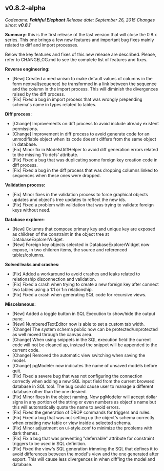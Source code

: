 v0.8.2-alpha
------
<em>Codename: <strong>Faithful Elephant</strong></em>
<em>Release date: September 26, 2015</em>
<em>Changes since: <strong>v0.8.1</strong></em><br/>

<strong>Summary:</strong> this is the first release of the last version that will close the 0.8.x series. This one brings a few new features and important bug fixes mainly related to diff and import processes.<br/>

Below the key features and fixes of this new release are described. Please, refer to CHANGELOG.md to see the complete list of features and fixes.<br/>

<strong>Reverse engineering:</strong> <br/>
* [New] Created a mechanism to make default values of columns in the form nextval(sequence) be transformed in a link between the sequence and the column in the import process. This will diminish the divergences raised by the diff process.
* [Fix] Fixed a bug in import process that was wrongly prepending schema's name in types related to tables.

<strong>Diff process:</strong> </br>
* [Change] Improvements on diff process to avoid include already existent permissions.
* [Change] Improvement in diff process to avoid generate code for an unmodifiable object when its code doesn't differs from the same object in database.
* [Fix] Minor fix in ModelsDiffHelper to avoid diff generation errors related to the missing 'fk-defs' attribute.
* [Fix] Fixed a bug that was duplicating some foreign key creation code in diff process.
* [Fix] Fixed a bug in the diff process that was dropping columns linked to sequences when these ones were dropped.

<strong>Validation process:</strong> </br>
* [Fix] Minor fixes in the validation process to force graphical objects updates and object's tree updates to reflect the new ids.
* [Fix] Fixed a problem with validation that was trying to validate foreign keys without need.

<strong>Database explorer:</strong> <br/>
* [New] Columns that compose primary key and unique key are exposed as children of the constraint in the object tree at DatabaseExplorerWidget.
* [New] Foreign key objects selected in DatabaseExplorerWidget now expose, in two children items, the source and referenced tables/columns.

<strong>Solved leaks and crashes:</strong> <br/>
* [Fix] Added a workaround to avoid crashes and leaks related to relationship disconnection and validation.
* [Fix] Fixed a crash when trying to create a new foreign key after connect two tables using a 1:1 or 1:n relationship.
* [Fix] Fixed a crash when generating SQL code for recursive views.

<strong>Miscelaneous:</strong> <br/>
* [New] Added a toggle button in SQL Execution to show/hide the output pane.
* [New] NumberedTextEditor now is able to set a custom tab width.
* [Change] The system schema public now can be protected/unprotected as well moved through the canvas area.
* [Change] When using snippets in the SQL execution field the current code will not be cleaned up, instead the snippet will be appended to the current code.
* [Change] Removed the automatic view switching when saving the model.
* [Change] pgModeler now indicates the name of unsaved models before quit.
* [Fix] Fixed a severe bug that was not configuring the connection correctly when adding a new SQL input field from the current browsed database in SQL tool. The bug could cause user to manage a different database other than the one desired.
* [Fix] Minor fixes in the object naming. Now pgModeler will accept dollar signs in any portion of the string or even numbers as object's name but this will automatically quote the name to avoid errors.
* [Fix] Fixed the generation of DROP commands for triggers and rules.
* [Fix] Fixed a bug that was not setting up the object's schema correctly when creating new table or view inside a selected schema.
* [Fix] Minor adjustment on ui-style.conf to minimize the problems with dark themes.
* [Fix] Fix a bug that was preventing "deferrable" attribute for constraint triggers to be used in SQL definition.
* [Fix] Fixed the view's SQL generation trimming the SQL that defines it to avoid differences between the model's view and the one generated after export. This will cause less divergences in when diff'ing the model and database.
